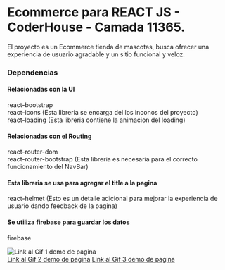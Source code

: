# Ecommerce para REACT JS - CoderHouse - Camada 11365.

El proyecto es un Ecommerce tienda de mascotas, busca ofrecer una experiencia de usuario agradable y un sitio funcional y veloz.


### Dependencias

#### Relacionadas con la UI
react-bootstrap<br>
react-icons (Esta libreria se encarga del los inconos del proyecto)<br> 
react-loading (Esta libreria contiene la animacion del loading)<br> 

#### Relacionadas con el Routing
react-router-dom<br>
react-router-bootstrap (Esta libreria es necesaria para el correcto funcionamiento del NavBar)<br> 

#### Esta libreria se usa para agregar el title a la pagina
react-helmet (Esto es un detalle adicional para mejorar la experiencia de usuario dando feedback de la pagina)<br> 

#### Se utiliza firebase para guardar los datos 
firebase<br>


![Link al Gif 1 demo de pagina](https://media.giphy.com/media/raIaw189YIGk85SUU1/giphy.gif)<br>
[Link al Gif 2 demo de pagina](https://www.loom.com/share/db481e92de6740f99e015d1d003972e6)
[Link al Gif 3 demo de pagina](https://www.loom.com/share/db481e92de6740f99e015d1d003972e6)
